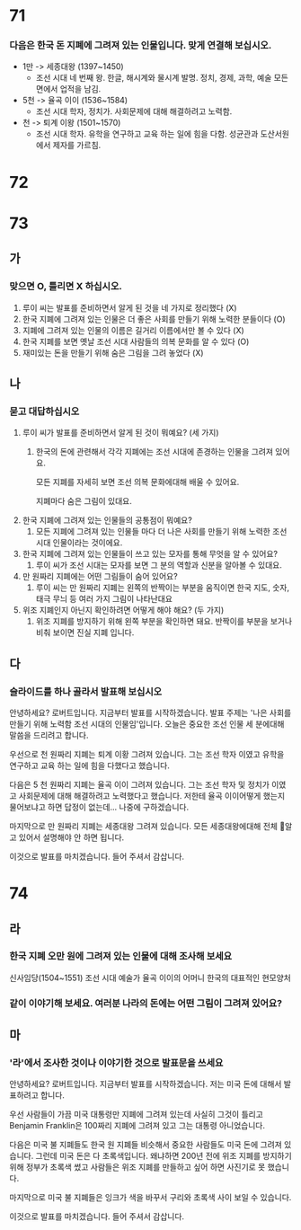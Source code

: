# 71
### 다음은 한국 돈 지폐에 그려져 있는 인물입니다. 맞게 연결해 보십시오.
* 1만 -> 세종대왕 (1397~1450) 
	* 조선 시대 네 번째 왕. 한글, 해시계와 물시계 발명. 정치, 경제, 과학, 예술 모든 면에서 업적을 남김.
* 5천 -> 율곡 이이 (1536~1584) 
	* 조선 시대 학자, 정치가. 사회문제에 대해 해결하려고 노력함.
* 천 -> 퇴계 이왕 (1501~1570) 
	* 조선 시대 학자. 유학을 연구하고 교육 하는 일에 힘을 다함. 성균관과 도산서원에서 제자를 가르침.
# 72
# 73
## 가
### 맞으면 O, 틀리면 X 하십시오.
1. 루이 씨는 발표를 준비하면서 알게 된 것을 네 가지로 정리했다 (X)
2. 한국 지폐에 그려져 있는 인물은 더 좋은 사회를 만들기 위해 노력한 분들이다 (O)
3. 지폐에 그려져 있는 인물의 이름은 길거리 이름에서만 볼 수 있다 (X)
4. 한국 지폐를 보면 옛날 조선 시대 사람들의 의복 문화를 알 수 있다 (O)
5. 재미있는 돈을 만들기 위해 숨은 그림을 그려 놓었다 (X)
## 나
### 묻고 대답하십시오
1. 루이 씨가 발표를 준비하면서 알게 된 것이 뭐예요? (세 가지)
	1. 한국의 돈에 관련해서 각각 지폐에는 조선 시대에 존경하는 인물을 그려져 있어요.
	   
	   모든 지폐를 자세히 보면 조선 의복 문화에대해 배울 수 있어요.
	
       지폐마다 숨은 그림이 있대요.
2. 한국 지폐에 그려져 있는 인물들의 공통점이 뭐예요?
	1. 모든 지폐에 그려져 있는 인물들 마다 더 나은 사회를 만들기 위해 노력한 조선 시대 인물이라는 것이에요.
3. 한국 지폐에 그려져 있는 인물들이 쓰고 있는 모자를 통해 무엇을 알 수 있어요?
	1. 루이 씨가 조선 시대는 모자를 보면 그 분의 역할과 신분을 알아볼 수 있대요.
4. 만 원짜리 지폐에는 어떤 그림들이 숨어 있어요?
	1. 루이 씨는 만 원짜리 지폐는 왼쪽의 반짝이는 부분을 움직이면 한국 지도, 숫자, 태극 무늬 등 여러 가지 그림이 나타난대요
5. 위조 지폐인지 아닌지 확인하려면 어떻게 해야 해요? (두 가지)
	1. 위조 지폐를 방지하기 위해 왼쪽 부분을 확인하면 돼요. 반짝이를 부분을 보거나 비춰 보이면 진실 지폐 입니다.
## 다
### 슬라이드를 하나 골라서 발표해 보십시오
안녕하세요? 로버트입니다. 지금부터 발표를 시작하겠습니다. 발표 주제는 '나은 사회를 만들기 위해 노력함 조선 시대의 인물임'입니다. 오늘은 중요한 조선 인물 세 분에대해 말씀을 드리려고 합니다.

우선으로 천 원짜리 지폐는 퇴계 이황 그려져 있습니다. 그는 조선 학자 이였고 유학을 연구하고 교육 하는 일에 힘을 다했다고 했습니다.

다음은 5 천 원짜리 지폐는 율곡 이이 그려져 있습니다. 그는 조선 학자 및 정치가 이였고 사회문제에 대해 해결하려고 노력했다고 했습니다. 저한테 율곡 이이어떻게 했는지 물어보냐고 하면 답정이 없는데... 나중에 구하겠습니다.

마지막으로 만 원짜리 지폐는 세종대왕 그려져 있습니다. 모든 세종대왕에대해 전체 알고 있어서 설명해야 안 하면 됩니다.

이것으로 발표를 마치겠습니다. 들어 주셔서 감삽니다.
# 74
## 라
### 한국 지폐 오만 원에 그려져 있는 인물에 대해 조사해 보세요
신사임당(1504~1551)
조선 시대 예술가 율곡 이이의 어머니 한국의 대표적인 현모양처
### 같이 이야기해 보세요. 여러분 나라의 돈에는 어떤 그림이 그려져 있어요?

## 마
### '라'에서 조사한 것이나 이야기한 것으로 발표문을 쓰세요

안녕하세요? 로버트입니다. 지금부터 발표를 시작하겠습니다. 저는 미국 돈에 대해서 발표하려고 합니다.

우선 사람들이 가끔 미국 대통령만 지폐에 그려져 있는데 사실히 그것이 틀리고 Benjamin Franklin은 100짜리 지폐에 그려져 있고 그는 대통령 아니었습니다.

다음은 미국 불 지폐들도 한국 원 지폐들 비슷해서 중요한 사람들도 미국 돈에 그려져 있습니다. 그런데 미국 돈은 다 초록색입니다. 왜냐하면 200년 전에 위조 지폐를 방지하기 위해 정부가 초록색 썼고 사람들은 위조 지폐를 만들하고 싶어 하면 사진기로 못 했습니다.

마지막으로 미국 불 지폐들은 잉크가 색을 바꾸서 구리와 초록색 사이 보일 수 있습니다.

이것으로 발표를 마치겠습니다. 들어 주셔서 감삽니다.
